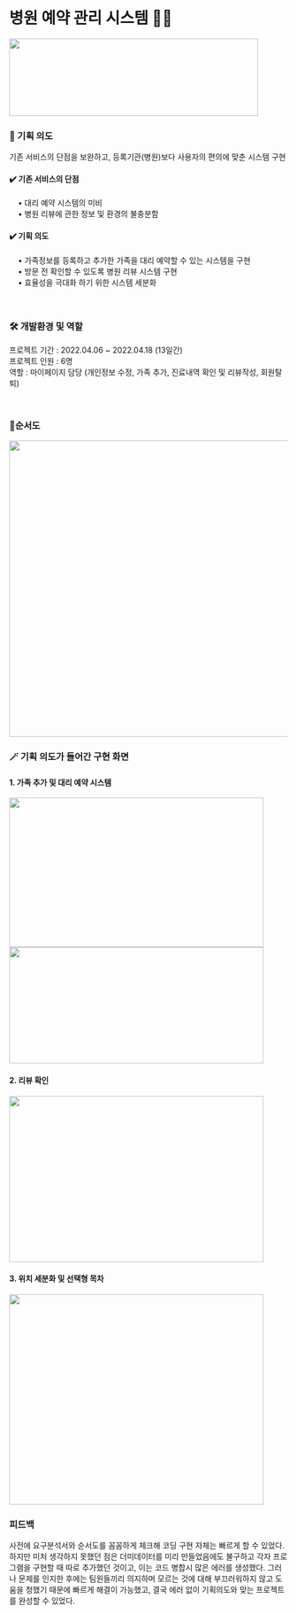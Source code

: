 #  병원 예약 관리 시스템 🏥📆
<img src="https://user-images.githubusercontent.com/111429706/185918330-45dd936e-56b7-4846-a348-e1d9bf1100f2.png" width="450" height="140"/>

<br>

### 🔮 기획 의도
기존 서비스의 단점을 보완하고, 등록기관(병원)보다 사용자의 편의에 맞춘 시스템 구현

#### ✔️ 기존 서비스의 단점
&nbsp; &nbsp; •&nbsp;대리 예약 시스템의 미비 <br>
&nbsp; &nbsp; •&nbsp;병원 리뷰에 관한 정보 및 환경의 불충분함

#### ✔️ 기획 의도
&nbsp; &nbsp; •&nbsp;가족정보를 등록하고 추가한 가족을 대리 예약할 수 있는 시스템을 구현 <br>
&nbsp; &nbsp; •&nbsp;방문 전 확인할 수 있도록 병원 리뷰 시스템 구현 <br>
&nbsp; &nbsp; •&nbsp;효율성을 극대화 하기 위한 시스템 세분화 <br> <br> <br>

### 🛠 개발환경 및 역할
프로젝트 기간 :  2022.04.06 ~ 2022.04.18 (13일간) <br>
프로젝트 인원 : 6명 <br>
역할 : 마이페이지 담당 (개인정보 수정, 가족 추가, 진료내역 확인 및 리뷰작성, 회원탈퇴)



<br>

### 💫순서도
<img src="https://user-images.githubusercontent.com/111429706/185914331-69803c83-e9e2-404b-b629-a9b595784e01.png" width="565" height="535"/>

<br>

### 🪄 기획 의도가 들어간 구현 화면

#### 1. 가족 추가 및 대리 예약 시스템
<img src="https://user-images.githubusercontent.com/111429706/185917224-bf538e44-cfa8-4e85-8b1a-823f88b34014.png" width="460" height="270"/>
<img src="https://user-images.githubusercontent.com/111429706/185917611-d966ed18-9ba9-4b2d-9823-9ca73755df77.png" width="460" height="210"/>

#### 2. 리뷰 확인
<img src="https://user-images.githubusercontent.com/111429706/185917320-17284e3f-3f53-4642-9357-ae0461a99d32.JPG" width="460" height="300"/>


#### 3. 위치 세분화 및 선택형 목차
<img src="https://user-images.githubusercontent.com/111429706/185917513-e790e83c-c40a-4004-a9e2-a31119ccec0e.png" width="460" height="380"/>

### 피드백
사전에 요구분석서와 순서도를 꼼꼼하게 체크해 코딩 구현 자체는 빠르게 할 수 있었다. 하지만 미처 생각하지 못했던 점은 더미데이터를 미리 만들었음에도 불구하고 각자 프로그램을 구현할 때 따로 추가했던 것이고, 이는 코드 병합시 많은 에러를 생성했다. 그러나 문제를 인지한 후에는 팀원들끼리 의지하며 모르는 것에 대해 부끄러워하지 않고 도움을 청했기 때문에 빠르게 해결이 가능했고, 결국 에러 없이 기획의도와 맞는 프로젝트를 완성할 수 있었다.


